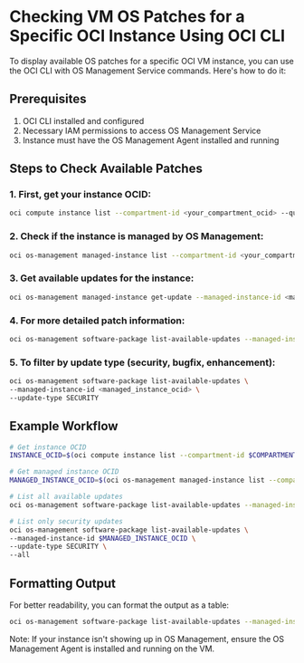 # Checking VM OS Patches for a Specific OCI Instance Using OCI CLI

To display available OS patches for a specific OCI VM instance, you can use the OCI CLI with OS Management Service commands. Here's how to do it:

## Prerequisites
1. OCI CLI installed and configured
2. Necessary IAM permissions to access OS Management Service
3. Instance must have the OS Management Agent installed and running

## Steps to Check Available Patches

### 1. First, get your instance OCID:
```bash
oci compute instance list --compartment-id <your_compartment_ocid> --query "data[?\"display-name\"=='<your_instance_name>'].id" --output json
```

### 2. Check if the instance is managed by OS Management:
```bash
oci os-management managed-instance list --compartment-id <your_compartment_ocid> --query "data[?\"display-name\"=='<your_instance_name>']"
```

### 3. Get available updates for the instance:
```bash
oci os-management managed-instance get-update --managed-instance-id <managed_instance_ocid>
```

### 4. For more detailed patch information:
```bash
oci os-management software-package list-available-updates --managed-instance-id <managed_instance_ocid>
```

### 5. To filter by update type (security, bugfix, enhancement):
```bash
oci os-management software-package list-available-updates \
--managed-instance-id <managed_instance_ocid> \
--update-type SECURITY
```

## Example Workflow

```bash
# Get instance OCID
INSTANCE_OCID=$(oci compute instance list --compartment-id $COMPARTMENT_OCID --query "data[?\"display-name\"=='my-vm-instance'].id" --raw-output)

# Get managed instance OCID
MANAGED_INSTANCE_OCID=$(oci os-management managed-instance list --compartment-id $COMPARTMENT_OCID --query "data[?\"compute-instance-id\"=='$INSTANCE_OCID'].id" --raw-output)

# List all available updates
oci os-management software-package list-available-updates --managed-instance-id $MANAGED_INSTANCE_OCID --all

# List only security updates
oci os-management software-package list-available-updates \
--managed-instance-id $MANAGED_INSTANCE_OCID \
--update-type SECURITY \
--all
```

## Formatting Output

For better readability, you can format the output as a table:

```bash
oci os-management software-package list-available-updates --managed-instance-id $MANAGED_INSTANCE_OCID --all --output table --query "data [*].{PackageName:name, UpdateType:\"update-type\", Version:version}"
```

Note: If your instance isn't showing up in OS Management, ensure the OS Management Agent is installed and running on the VM.